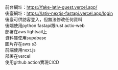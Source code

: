 前台網址：https://fake-lativ-guest.vercel.app/  
後臺網址：https://lativ-nextjs-fastapi.vercel.app/login  
後臺可供訪客登入，但無法修改任何資料  
後端使用python fastapi跟rust actix-web  
部署在aws lightsail上  
資料庫使用supabase  
圖片存在aws s3  
前端使用next.js  
部署在vercel  
使用github action實現CICD  
